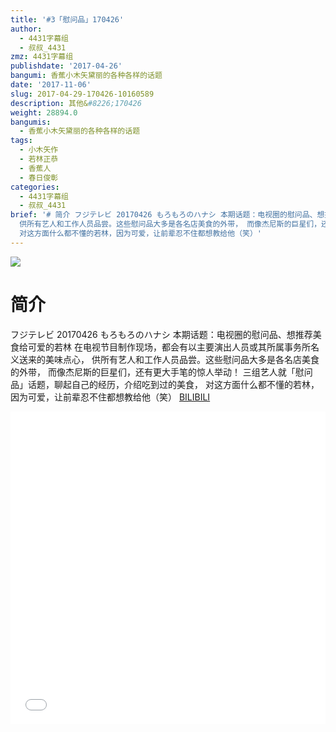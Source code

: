 ```yaml
---
title: '#3「慰问品」170426'
author:
  - 4431字幕组
  - 叔叔_4431
zmz: 4431字幕组
publishdate: '2017-04-26'
bangumi: 香蕉小木矢黛丽的各种各样的话题
date: '2017-11-06'
slug: 2017-04-29-170426-10160589
description: 其他&#8226;170426
weight: 28894.0
bangumis:
  - 香蕉小木矢黛丽的各种各样的话题
tags:
  - 小木矢作
  - 若林正恭
  - 香蕉人
  - 春日俊彰
categories:
  - 4431字幕组
  - 叔叔_4431
brief: '# 简介 フジテレビ 20170426 もろもろのハナシ 本期话题：电视圈的慰问品、想推荐美食给可爱的若林 在电视节目制作现场，都会有以主要演出人员或其所属事务所名义送来的美味点心，
  供所有艺人和工作人员品尝。这些慰问品大多是各名店美食的外带， 而像杰尼斯的巨星们，还有更大手笔的惊人举动！ 三组艺人就「慰问品」话题，聊起自己的经历，介绍吃到过的美食，
  对这方面什么都不懂的若林，因为可爱，让前辈忍不住都想教给他（笑）'
---
```

![](https://i.imgur.com/pme13FX.png)
# 简介  
フジテレビ 20170426 もろもろのハナシ
本期话题：电视圈的慰问品、想推荐美食给可爱的若林
在电视节目制作现场，都会有以主要演出人员或其所属事务所名义送来的美味点心，
供所有艺人和工作人员品尝。这些慰问品大多是各名店美食的外带，
而像杰尼斯的巨星们，还有更大手笔的惊人举动！
三组艺人就「慰问品」话题，聊起自己的经历，介绍吃到过的美食，
对这方面什么都不懂的若林，因为可爱，让前辈忍不住都想教给他（笑）
  [BILIBILI](https://www.bilibili.com/video/av10160589/)

  <iframe src="//www.bilibili.com/blackboard/player.html?aid=10160589" width="100%" height="500" frameborder="0" allowfullscreen="allowfullscreen"></iframe>
